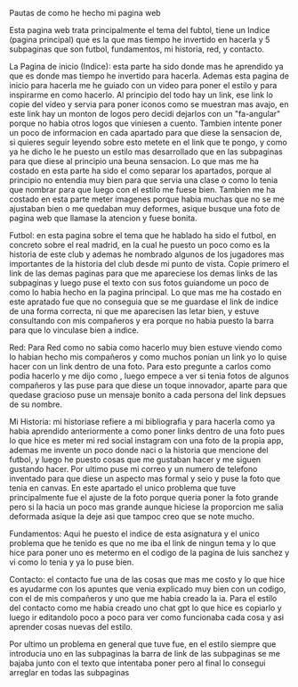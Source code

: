 Pautas de como he hecho mi pagina web

Esta pagina web trata principalmente el tema del fubtol, tiene un Indice (pagina principal) que es la que mas tiempo he invertido en hacerla y 5 subpaginas que son futbol, fundamentos, mi historia, red, y contacto.

La Pagina de inicio (Indice): esta parte ha sido donde mas he aprendido ya que es donde mas tiempo he invertido para hacerla. Ademas esta pagina de inicio para hacerla me he guiado con un video para poner el estilo y para inspirarme en como hacerlo.
Al principio del todo hay un link, ese link lo copie del video y servia para poner iconos como se muestran mas avajo, en este link hay un monton de logos pero decidi dejarlos con un "fa-angular" porque no habia otros logos que viniesen a cuento.
Tambien intente poner un poco de informacion en cada apartado para que diese la sensacion de, si quieres seguir leyendo sobre esto metete en el link que te pongo, y como ya he dicho le he puesto un estilo mas desarrollado que en las subpaginas para que diese al principio una beuna sensacion.
Lo que mas me ha costado en esta parte ha sido el como separar los apartados, porque al principio no entendia muy bien para que servia una clase o como lo tenia que nombrar para que luego con el estilo me fuese bien. Tambien me ha costado en esta parte meter imagenes porque habia muchas que no se me ajustaban bien o me quedaban muy deformes, asique busque una foto de pagina web que llamase la atencion y fuese bonita.

Futbol: en esta pagina sobre el tema que he hablado ha sido el futbol, en concreto sobre el real madrid, en la cual he puesto un poco como es la historia de este club y ademas he nombrado algunos de los jugadores mas importantes de la historia del club desde mi punto de vista. Copie primero el link de las demas paginas para que me apareciese los demas links de las subpaginas y luego puse el texto con sus fotos guiandome un poco de como lo habia hecho en la pagina principal.
Lo que mas me ha costado en este apratado fue que no conseguia que se me guardase el link de indice de una forma correcta, ni que me aparecisen las letar bien, y estuve consultando con mis compañeros y era porque no habia puesto la barra para que lo vinculase bien a indice.

Red: Para Red como no sabia como hacerlo muy bien estuve viendo como lo habian hecho mis compañeros y como muchos ponian un link yo lo quise hacer con un link dentro de una foto. Para esto pregunte a carlos como podia hacerlo y me dijo como , luego empece a ver si tenia fotos de algunos compañeros y las puse para que diese un toque innovador, aparte para que quedase gracioso puse un mensaje bonito a cada persona del link depsues de su nombre.

Mi Historia: mi historiase refiere a mi bibliografia y para hacerla como ya habia aprendido anteriormente a como poner links dentro de una foto pues lo que hice es meter mi red social instagram con una foto de la propia app, ademas me invente un poco donde naci o la historia que mencione del futbol, y luego he puesto cosas que me gustaban hacer y me siguen gustando hacer.
Por ultimo puse mi correo y un numero de telefono inventado para que diese un aspecto mas formal y seio y puse la foto que tenia en canvas.
En este apartado el unico problema que tuve principalmente fue el ajuste de la foto porque queria poner la foto grande pero si la hacia un poco mas grande aunque hiciese la proporcion me salia deformada asique la deje asi que tampoc creo que se note mucho.

Fundamentos: Aqui he puesto el indice de esta asignatura y el unico problema que he tenido es que no me iba el link de ningun tema y lo que hice para poner uno es metermo en el codigo de la pagina de luis sanchez y vi como lo tenia y ya lo puse bien.

Contacto: el contacto fue una de las cosas que mas me costo y lo que hice es ayudarme con los apuntes que venia explicado muy bien con un codigo, con el de mis compañeros y uno que me habia creado la ia.
Para el estilo del contacto como me habia creado uno chat gpt lo que hice es copiarlo y luego ir editandolo poco a poco para ver como funcionaba cada cosa y asi aprender cosas nuevas del estilo.

Por ultimo un problema en general que tuve fue, en el estilo siempre que introducia uno en las subpaginas la barra de link de las subpaginas se me bajaba junto con el texto que intentaba poner pero al final lo consegui arreglar en todas las subpaginas
